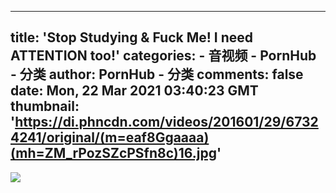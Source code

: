 
---
title: 'Stop Studying & Fuck Me! I need ATTENTION too!'
categories: 
    - 音视频
    - PornHub - 分类
author: PornHub - 分类
comments: false
date: Mon, 22 Mar 2021 03:40:23 GMT
thumbnail: 'https://di.phncdn.com/videos/201601/29/67324241/original/(m=eaf8Ggaaaa)(mh=ZM_rPozSZcPSfn8c)16.jpg'
---

<div>   
<img src="https://di.phncdn.com/videos/201601/29/67324241/original/(m=eaf8Ggaaaa)(mh=ZM_rPozSZcPSfn8c)16.jpg" referrerpolicy="no-referrer">  
</div>
            